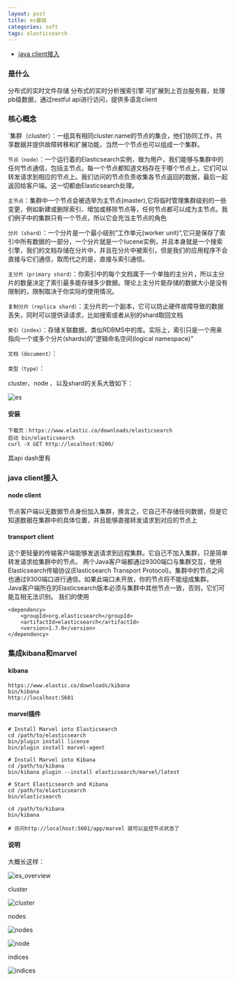 ```yaml
---
layout: post
title: es基础
categories: soft
tags: elasticsearch
---
```




* [java client接入](#java_client)

  

### 是什么 

分布式的实时文件存储
分布式的实时分析搜索引擎
可扩展到上百台服务器，处理pb级数据，通过restful api进行访问，提供多语言client

### 核心概念 
`集群（cluster）：一组具有相同cluster.name的节点的集合，他们协同工作，共享数据并提供故障转移和扩展功能，当然一个节点也可以组成一个集群。

`节点（node）`：一个运行着的Elasticsearch实例，做为用户，我们能够与集群中的任何节点通信，包括主节点。每一个节点都知道文档存在于哪个节点上，它们可以转发请求到相应的节点上。我们访问的节点负责收集各节点返回的数据，最后一起返回给客户端。这一切都由Elasticsearch处理。

`主节点`：集群中一个节点会被选举为主节点(master),它将临时管理集群级别的一些变更，例如新建或删除索引、增加或移除节点等，任何节点都可以成为主节点。我们例子中的集群只有一个节点，所以它会充当主节点的角色

`分片（shard）`：一个分片是一个最小级别“工作单元(worker unit)”,它只是保存了索引中所有数据的一部分，一个分片就是一个lucene实例，并且本身就是一个搜索引擎，我们的文档存储在分片中，并且在分片中被索引，但是我们的应用程序不会直接与它们通信，取而代之的是，直接与索引通信。

`主分片（primary shard）`：你索引中的每个文档属于一个单独的主分片，所以主分片的数量决定了索引最多能存储多少数据。理论上主分片能存储的数据大小是没有限制的，限制取决于你实际的使用情况。

`复制分片（replica shard）`：主分片的一个副本，它可以防止硬件故障导致的数据丢失，同时可以提供读请求，比如搜索或者从别的shard取回文档

`索引（index）`：存储关联数据，类似RDBMS中的库。实际上，索引只是一个用来指向一个或多个分片(shards)的“逻辑命名空间(logical namespace)”

`文档（document）`：

`类型（type）`：

cluster、node 、以及shard的关系大致如下：

![es](/images/soft/elas_cluster.png)

#### 安装

    下载页：https://www.elastic.co/downloads/elasticsearch
    启动 bin/elasticsearch
    curl -X GET http://localhost:9200/

其api dash里有

### java client接入 

#### node client

节点客户端以无数据节点身份加入集群，换言之，它自己不存储任何数据，但是它知道数据在集群中的具体位置，并且能够直接转发请求到对应的节点上

#### transport client
这个更轻量的传输客户端能够发送请求到远程集群。它自己不加入集群，只是简单转发请求给集群中的节点。
两个Java客户端都通过9300端口与集群交互，使用Elasticsearch传输协议(Elasticsearch Transport Protocol)。集群中的节点之间也通过9300端口进行通信。如果此端口未开放，你的节点将不能组成集群。
Java客户端所在的Elasticsearch版本必须与集群中其他节点一致，否则，它们可能互相无法识别。
我们的使用

    <dependency>
        <groupId>org.elasticsearch</groupId>
        <artifactId>elasticsearch</artifactId>
        <version>1.7.0</version>
    </dependency>

### 集成kibana和marvel 

#### kibana

    https://www.elastic.co/downloads/kibana
    bin/kibana
    http://localhost:5601

#### marvel插件

    # Install Marvel into Elasticsearch
    cd /path/to/elasticsearch
    bin/plugin install license
    bin/plugin install marvel-agent

    # Install Marvel into Kibana
    cd /path/to/kibana
    bin/kibana plugin --install elasticsearch/marvel/latest

    # Start Elasticsearch and Kibana
    cd /path/to/elasticsearch
    bin/elasticsearch

    cd /path/to/kibana
    bin/kibana

    # 访问http://localhost:5601/app/marvel 就可以监控节点状态了

#### 说明 

大概长这样：

![es_overview](/images/soft/es_overview.png)

cluster

![cluster](/images/soft/es_cluster.png)

nodes

![nodes](/images/soft/es_nodes.png)

![node](/images/soft/es_node.png)

indices

![indices](/images/soft/es_indices.png)
